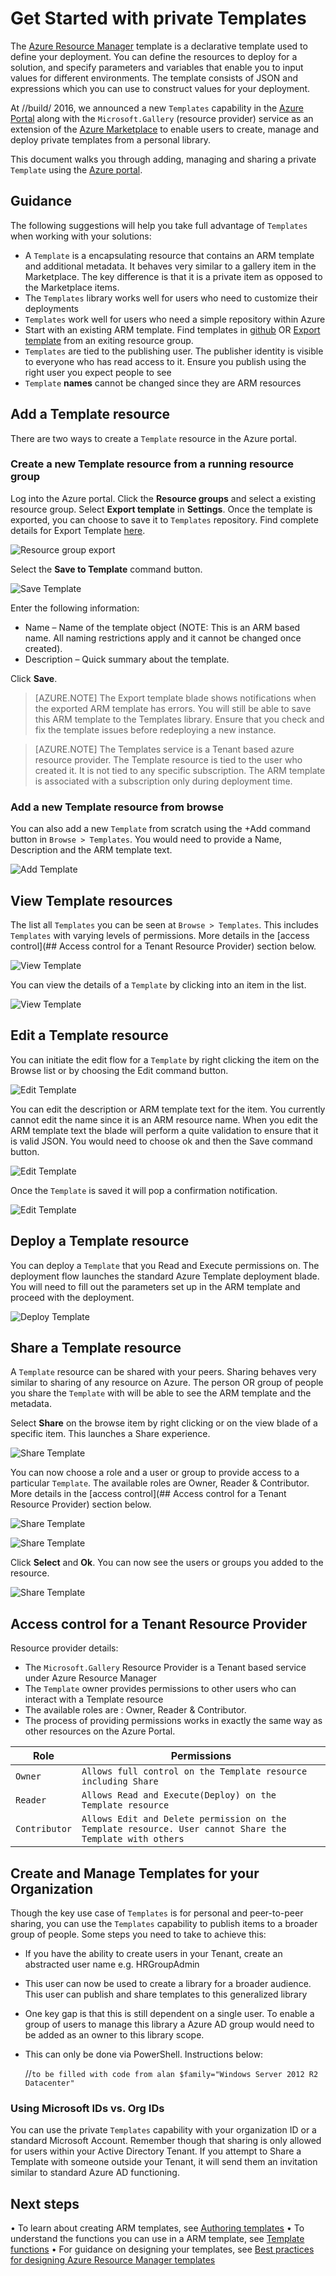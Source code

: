 <properties
   pageTitle="Get Started with private Templates | Microsoft Azure"
   description="Add, manage and share your customized templates using the Azure portal, the Azure CLI, or PowerShell."
   services="marketplace"
   documentationCenter=""
   authors="vybavar"
   manager="asimm"
   editor=""
   tags="marketplace, azure, azure-resource-manager, templates"
   keywords="Marketplace, Templates, Azure Portal, Azure"/>

<tags
   ms.service="marketplace"
   ms.devlang="na"
   ms.topic="get-started-article"
   ms.tgt_pltfrm="na"
   ms.workload="na"
   ms.date="05/03/2016"
   ms.author="vybavar"/>

# Get Started with private Templates

The [Azure Resource Manager](https://azure.microsoft.com/en-us/documentation/articles/resource-group-authoring-templates/) template is a declarative template used to define your deployment. You can define the resources to deploy for a solution, and specify parameters and variables that enable you to input values for different environments. The template consists of JSON and expressions which you can use to construct values for your deployment.

At //build/ 2016, we announced a new `Templates` capability in the [Azure Portal](https://portal.azure.com) along with the `Microsoft.Gallery` (resource provider) service as an extension of the [Azure Marketplace](https://azure.microsoft.com/en-us/marketplace/) to enable users to create, manage and deploy private templates from a personal library.

This document walks you through adding, managing and sharing a private `Template` using the [Azure portal](#working-with-templates-using-the-azure-portal).

## Guidance

The following suggestions will help you take full advantage of `Templates` when working with your solutions:

- A `Template` is a encapsulating resource that contains an ARM template and additional metadata. It behaves very similar to a gallery item in the Marketplace. The key difference is that it is a private item as opposed to the Marketplace items.
- The `Templates` library works well for users who need to customize their deployments
- `Templates` work well for users who need a simple repository within Azure
- Start with an existing ARM template. Find templates in [github](https://github.com/Azure/azure-quickstart-templates) OR [Export template](https://azure.microsoft.com/en-us/blog/export-template/) from an exiting resource group.
- `Templates` are tied to the publishing user. The publisher identity is visible to everyone who has read access to it. Ensure you publish using the right user you expect people to see
- `Template` **names** cannot be changed since they are ARM resources

## Add a Template resource

There are two ways to create a `Template` resource in the Azure portal.

### Create a new Template resource from a running resource group

Log into the Azure portal. Click the **Resource groups** and select a existing resource group. Select **Export template** in **Settings**. Once the template is exported, you can choose to save it to `Templates` repository. Find complete details for Export Template [here](https://azure.microsoft.com/en-us/blog/export-template/).

![Resource group export](media/rg-export-portal.png)  <br />

Select the **Save to Template** command button.

![Save Template](media/save-template-portal.png)  <br />

Enter the following information:

- Name – Name of the template object (NOTE: This is an ARM based name. All naming restrictions apply and it cannot be changed once created).
- Description – Quick summary about the template.

Click **Save**.

> [AZURE.NOTE] The Export template blade shows notifications when the exported ARM template has errors. You will still be able to save this ARM template to the Templates library. Ensure that you check and fix the template issues before redeploying a new instance.

> [AZURE.NOTE] The Templates service is a Tenant based azure resource provider. The Template resource is tied to the user who created it. It is not tied to any specific subscription. The ARM template is associated with a subscription only during deployment time.

### Add a new Template resource from browse

You can also add a new `Template` from scratch using the +Add command button in `Browse > Templates`. You would need to provide a Name, Description and the ARM template text.

![Add Template](media/add-template-portal.PNG)  <br />

## View Template resources

The list all `Templates` you can be seen at `Browse > Templates`. This includes `Templates` with varying levels of permissions. More details in the [access control](## Access control for a Tenant Resource Provider) section below.

![View Template](media/view-template-portal.png)  <br />

You can view the details of a `Template` by clicking into an item in the list.

![View Template](media/view-template-portal2a.png)  <br />

## Edit a Template resource

You can initiate the edit flow for a `Template` by right clicking the item on the Browse list or by choosing the Edit command button.

![Edit Template](media/edit-template-portal.png)  <br />

You can edit the description or ARM template text for the item. You currently cannot edit the name since it is an ARM resource name. When you edit the ARM template text the blade will perform a quite validation to ensure that it is valid JSON. You would need to choose ok and then the Save command button.

![Edit Template](media/edit-template-portal2.png)  <br />

Once the `Template` is saved it will pop a confirmation notification.

![Edit Template](media/edit-template-portal3.png)  <br />

## Deploy a Template resource

You can deploy a `Template` that you Read and Execute permissions on. The deployment flow launches the standard Azure Template deployment blade. You will need to fill out the parameters set up in the ARM template and proceed with the deployment.

![Deploy Template](media/deploy-template-portal.png)  <br />

## Share a Template resource

A `Template` resource can be shared with your peers. Sharing behaves very similar to sharing of any resource on Azure. The person OR group of people you share the `Template` with will be able to see the ARM template and the metadata.

Select **Share** on the browse item by right clicking or on the view blade of a specific item. This launches a Share experience.

![Share Template](media/share-template-portal.png)  <br />

 You can now choose a role and a user or group to provide access to a particular `Template`. The available roles are Owner, Reader & Contributor. More details in the [access control](## Access control for a Tenant Resource Provider) section below.

![Share Template](media/share-template-portal2.png)  <br />

![Share Template](media/share-template-portal3.png)  <br />

Click **Select** and **Ok**. You can now see the users or groups you added to the resource.

![Share Template](media/share-template-portal4.png)  <br />

## Access control for a Tenant Resource Provider

Resource provider details:

- The `Microsoft.Gallery` Resource Provider is a Tenant based service under Azure Resource Manager
- The `Template` owner provides permissions to other users who can interact with a Template resource
- The available roles are : Owner, Reader & Contributor.
- The process of providing permissions works in exactly the same way as other resources on the Azure Portal.

Role | Permissions
---|----
`Owner` | `Allows full control on the Template resource including Share`
`Reader` | `Allows Read and Execute(Deploy) on the Template resource`
`Contributor` | `Allows Edit and Delete permission on the Template resource. User cannot Share the Template with others`

## Create and Manage Templates for your Organization

Though the key use case of `Templates` is for personal and peer-to-peer sharing, you can use the `Templates` capability to publish items to a broader group of people. Some steps you need to take to achieve this:
- If you have the ability to create users in your Tenant, create an abstracted user name e.g. HRGroupAdmin
- This user can now be used to create a library for a broader audience. This user can publish and share templates to this generalized library
- One key gap is that this is still dependent on a single user. To enable a group of users to manage this library a Azure AD group would need to be added as an owner to this library scope.
- This can only be done via PowerShell. Instructions below:


    //`to be filled with code from alan
    $family="Windows Server 2012 R2 Datacenter"`


### Using Microsoft IDs vs. Org IDs  

You can use the private `Templates` capability with your organization ID or a standard Microsoft Account. Remember though that sharing is only allowed for users within your Active Directory Tenant. If you attempt to Share a Template with someone outside your Tenant, it will send them an invitation similar to standard Azure AD functioning.

## Next steps

•	To learn about creating ARM templates, see [Authoring templates](https://azure.microsoft.com/en-us/documentation/articles/resource-group-authoring-templates/)
•	To understand the functions you can use in a ARM template, see [Template functions](https://azure.microsoft.com/en-us/documentation/articles/resource-group-template-functions/)
•	For guidance on designing your templates, see [Best practices for designing Azure Resource Manager templates](https://azure.microsoft.com/en-us/documentation/articles/best-practices-resource-manager-design-templates/)
